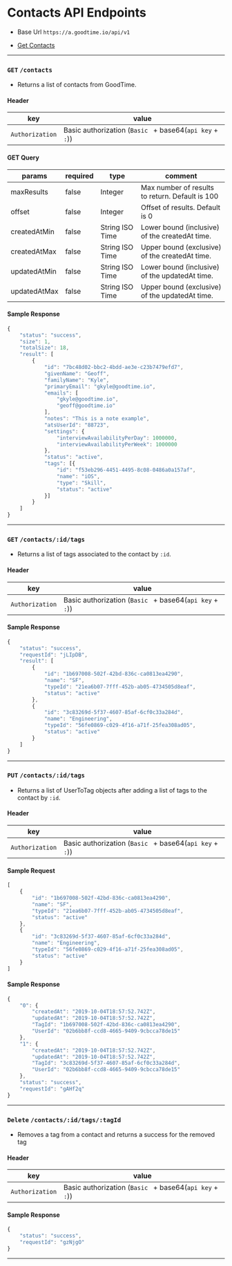 # Contacts API Endpoints
* Base Url `https://a.goodtime.io/api/v1`

* [Get Contacts](#get-contacts)


---


### `GET` `/contacts`
* Returns a list of contacts from GoodTime.

####  Header
key|value
---|---
`Authorization`| Basic authorization (`Basic ` + base64(`api key` + `:`))

#### GET Query
params | required | type | comment
---|---|---|---
maxResults | false | Integer | Max number of results to return. Default is 100
offset | false | Integer | Offset of results. Default is 0
createdAtMin | false | String ISO Time | Lower bound (inclusive) of the createdAt time.
createdAtMax | false | String ISO Time | Upper bound (exclusive) of the createdAt time.
updatedAtMin | false | String ISO Time | Lower bound (inclusive) of the updatedAt time.
updatedAtMax | false | String ISO Time | Upper bound (exclusive) of the updatedAt time.

#### Sample Response
```javascript
{
    "status": "success",
    "size": 1,
    "totalSize": 18,
    "result": [
        {
            "id": "7bc48d02-bbc2-4bdd-ae3e-c23b7479efd7",
            "givenName": "Geoff",
            "familyName": "Kyle",
            "primaryEmail": "gkyle@goodtime.io",
            "emails": [
                "gkyle@goodtime.io",
                "geoff@goodtime.io"
            ],
            "notes": "This is a note example",
            "atsUserId": "88723",
            "settings": {
                "interviewAvailabilityPerDay": 1000000,
                "interviewAvailabilityPerWeek": 1000000
            },
            "status": "active",
            "tags": [{
                "id": "f53eb296-4451-4495-8c08-0486a0a157af",
                "name": "iOS",
                "type": "Skill",
                "status": "active"
            }]
        }
    ]
}
```



---




### `GET` `/contacts/:id/tags`
* Returns a list of tags associated to the contact by `:id`.

####  Header
key|value
---|---
`Authorization`| Basic authorization (`Basic ` + base64(`api key` + `:`))

#### Sample Response
```javascript
{
    "status": "success",
    "requestId": "jLIpDB",
    "result": [
        {
            "id": "1b697008-502f-42bd-836c-ca0813ea4290",
            "name": "SF",
            "typeId": "21ea6b07-7fff-452b-ab05-4734505d8eaf",
            "status": "active"
        },
        {
            "id": "3c83269d-5f37-4607-85af-6cf0c33a284d",
            "name": "Engineering",
            "typeId": "56fe0869-c029-4f16-a71f-25fea308ad05",
            "status": "active"
        }
    ]
}
```



---




### `PUT` `/contacts/:id/tags`
* Returns a list of UserToTag objects after adding a list of tags to the contact by `:id`.

####  Header
key|value
---|---
`Authorization`| Basic authorization (`Basic ` + base64(`api key` + `:`))

#### Sample Request
```javascript
[
    {
        "id": "1b697008-502f-42bd-836c-ca0813ea4290",
        "name": "SF",
        "typeId": "21ea6b07-7fff-452b-ab05-4734505d8eaf",
        "status": "active"
    },
    {
        "id": "3c83269d-5f37-4607-85af-6cf0c33a284d",
        "name": "Engineering",
        "typeId": "56fe0869-c029-4f16-a71f-25fea308ad05",
        "status": "active"
    }
]
```

#### Sample Response
```javascript
{
    "0": {
        "createdAt": "2019-10-04T18:57:52.742Z",
        "updatedAt": "2019-10-04T18:57:52.742Z",
        "TagId": "1b697008-502f-42bd-836c-ca0813ea4290",
        "UserId": "02b6bb8f-ccd8-4665-9409-9cbcca78de15"
    },
    "1": {
        "createdAt": "2019-10-04T18:57:52.742Z",
        "updatedAt": "2019-10-04T18:57:52.742Z",
        "TagId": "3c83269d-5f37-4607-85af-6cf0c33a284d",
        "UserId": "02b6bb8f-ccd8-4665-9409-9cbcca78de15"
    },
    "status": "success",
    "requestId": "gAHf2q"
}
```



---





### `Delete` `/contacts/:id/tags/:tagId`
* Removes a tag from a contact and returns a success for the removed tag 

####  Header
key|value
---|---
`Authorization`| Basic authorization (`Basic ` + base64(`api key` + `:`))

#### Sample Response
```javascript
{
    "status": "success",
    "requestId": "gzNjgO"
}
```



---